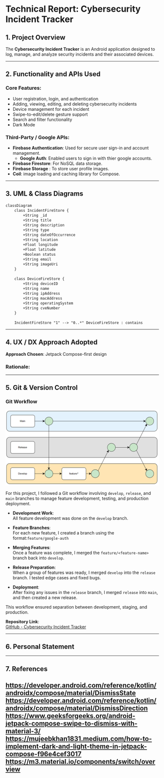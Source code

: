 # Technical Report: Cybersecurity Incident Tracker

## 1. Project Overview

The **Cybersecurity Incident Tracker** is an Android application designed to log, manage, and analyze security incidents and their associated devices.

---

## 2. Functionality and APIs Used

### Core Features:
- User registration, login, and authentication
- Adding, viewing, editing, and deleting cybersecurity incidents
- Device management for each incident
- Swipe-to-edit/delete gesture support
- Search and filter functionality
- Dark Mode

### Third-Party / Google APIs:
- **Firebase Authentication**: Used for secure user sign-in and account management.
  - **Google Auth**: Enabled users to sign in with thier google accounts.
- **Firebase Firestore**: For NoSQL data storage.
- **Firebase Storage** : To store user profile images.
- **Coil**: image loading and caching library for Compose.

---

## 3. UML & Class Diagrams
```mermaid
classDiagram
    class IncidentFireStore {
        +String _id
        +String title
        +String description
        +String type
        +String dateOfOccurrence
        +String location
        +Float longitude
        +Float latitude
        +Boolean status
        +String email
        +String imageUri
    }

    class DeviceFireStore {
        +String deviceID
        +String name
        +String ipAddress
        +String macAddress
        +String operatingSystem
        +String cveNumber
    }

    IncidentFireStore "1" --> "0..*" DeviceFireStore : contains
```

> 

---

## 4. UX / DX Approach Adopted

**Approach Chosen**: Jetpack Compose-first design

### Rationale:


---

## 5. Git & Version Control

### Git Workflow

![Git Workflow](app/images/Git_Workflow.png)

For this project, I followed a Git workflow involving `develop`, `release`, and `main` branches to manage feature development, testing, and production deployment.

- **Development Work**:  
  All feature development was done on the `develop` branch.

- **Feature Branches**:  
  For each new feature, I created a branch using the format:`feature/google-auth`

- **Merging Features**:  
  Once a feature was complete, I merged the `feature/<feature-name>` branch back into `develop`.

- **Release Preparation**:  
  When a group of features was ready, I merged `develop` into the `release` branch. I tested edge cases and fixed bugs.

- **Deployment**:  
  After fixing any issues in the `release` branch, I merged `release` into `main`, and then created a new release.

This workflow ensured separation between development, staging, and production.

**Repository Link**:  
[GitHub - Cybersecurity Incident Tracker](https://github.com/JRDNVI/Cybersecurity-Incident-tracker)


---

## 6. Personal Statement

---

## 7. References
https://developer.android.com/reference/kotlin/androidx/compose/material/DismissState
https://developer.android.com/reference/kotlin/androidx/compose/material/DismissDirection
https://www.geeksforgeeks.org/android-jetpack-compose-swipe-to-dismiss-with-material-3/
https://mujeebkhan1831.medium.com/how-to-implement-dark-and-light-theme-in-jetpack-compose-f96e4cef3017
https://m3.material.io/components/switch/overview
---

